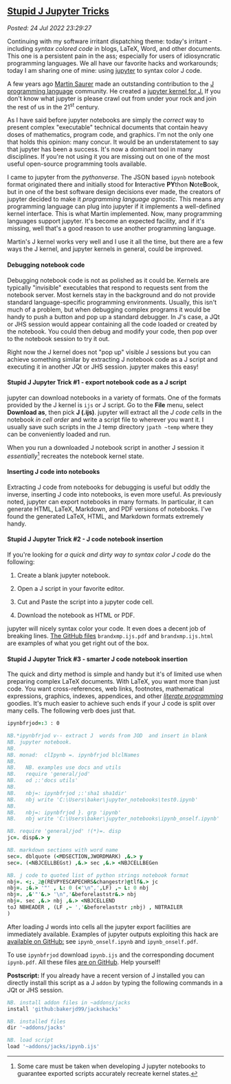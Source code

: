 
[Stupid J Jupyter Tricks](http://analyzethedatanotthedrivel.org/2022/07/24/stupid-j-jupyter-tricks/)
----------------------------------------------------------------------------------------------------

*Posted: 24 Jul 2022 23:29:27*

Continuing with my software irritant dispatching theme: today's
irritant - including *syntax colored code* in blogs, LaTeX, Word, and
other documents. This one is a persistent pain in the ass; especially
for users of idiosyncratic programming languages. We all have our
favorite hacks and workarounds; today I am sharing one of mine: using
[jupyter](https://jupyter.org/) to syntax color J code.

A few years ago [Martin Saurer](https://github.com/martin-saurer) made
an outstanding contribution to the [J programming
language](https://code2.jsoftware.com/wiki/Main_Page) community. He
created a [jupyter kernel for
J.](https://github.com/martin-saurer/jkernel) If you don't know what
jupyter is please crawl out from under your rock and join the rest of us
in the 21<sup>st</sup> century.

As I have said before jupyter notebooks are simply the *correct* way to
present complex "executable" technical documents that contain heavy
doses of mathematics, program code, and graphics. I'm not the only one
that holds this opinion: many concur. It would be an understatement to
say that jupyter has been a success. It's now a dominant tool in many
disciplines. If you're not using it you are missing out on one of the
most useful open-source programming tools available.

I came to jupyter from the *pythonverse*. The JSON based `ipynb`
notebook format originated there and initially stood for **I**nteractive
**PY**thon **N**ote**B**ook, but in one of the best software design
decisions ever made, the creators of jupyter decided to make it
*programming language agnostic.* This means any programming language can
plug into jupyter if it implements a well-defined kernel interface. This
is what Martin implemented. Now, many programming languages support
jupyter. It's become an expected facility, and if it's missing, well
that's a good reason to use another programming language.

Martin's J kernel works very well and I use it all the time, but there
are a few ways the J kernel, and jupyter kernels in general, could be
improved.

#### Debugging notebook code

Debugging notebook code is not as polished as it could be. Kernels are
typically "invisible" executables that respond to requests sent from the
notebook server. Most kernels stay in the background and do not provide
standard language-specific programming environments. Usually, this isn't
much of a problem, but when debugging complex programs it would be handy
to push a button and pop up a standard debugger. In J's case, a JQt or
JHS session would appear containing all the code loaded or created by
the notebook. You could then debug and modify your code, then pop over
to the notebook session to try it out.

Right now the J kernel does not "pop up" visible J sessions but you can
achieve something similar by extracting J notebook code as a J script
and executing it in another JQt or JHS session. jupyter makes this easy!

#### Stupid J Jupyter Trick #1 - export notebook code as a J script

jupyter can download notebooks in a variety of formats. One of the
formats provided by the J kernel is `ijs` or J script. Go to the
**File** menu, select **Download as**, then pick **J (.ijs)**. jupyter
will extract all the *J code cells* in the notebook *in cell order* and
write a script file to wherever you want it. I usually save such scripts
in the J temp directory `jpath ~temp` where they can be conveniently
loaded and run.

When you run a downloaded J notebook script in another J session it
*essentially*[^7415x1] recreates the notebook kernel state.

#### Inserting J code into notebooks

Extracting J code from notebooks for debugging is useful but oddly the
inverse, inserting J code into notebooks, is even more useful. As
previously noted, jupyter can export notebooks in many formats. In
particular, it can generate HTML, LaTeX, Markdown, and PDF versions of
notebooks. I've found the generated LaTeX, HTML, and Markdown formats
extremely handy.

#### Stupid J Jupyter Trick #2 - J code notebook insertion

If you're looking for *a quick and dirty way to syntax color J code* do
the following:

1.  Create a blank jupyter notebook.

2.  Open a J script in your favorite editor.

3.  Cut and Paste the script into a jupyter code cell.

4.  Download the notebook as HTML or PDF.

jupyter will nicely syntax color your code. It even does a decent job of
breaking lines. [The GitHub
files](https://github.com/bakerjd99/jacks/tree/master/brandxmp/jupyter)
`brandxmp.ijs.pdf` and `brandxmp.ijs.html` are examples of what you get
right out of the box.

#### Stupid J Jupyter Trick #3 - smarter J code notebook insertion

The quick and dirty method is simple and handy but it's of limited use
when preparing complex LaTeX documents. With LaTeX, you want more than
just code. You want cross-references, web links, footnotes, mathematical
expressions, graphics, indexes, appendices, and other [*literate
programming*](https://www-cs-faculty.stanford.edu/~knuth/lp.html)
goodies. It's much easier to achieve such ends if your J code is split
over many cells. The following verb does just that.

```J
ipynbfrjod=:3 : 0

NB.*ipynbfrjod v-- extract J  words from JOD  and insert in blank
NB. jupyter notebook.
NB.
NB. monad:  clIpynb =. ipynbfrjod blclNames
NB.
NB.   NB. examples use docs and utils
NB.   require 'general/jod'
NB.   od ;:'docs utils'
NB.
NB.   nbj=: ipynbfrjod ;:'sha1 sha1dir'
NB.   nbj write 'C:\Users\baker\jupyter_notebooks\test0.ipynb'
NB.
NB.   nbj=: ipynbfrjod }. grp 'ipynb'
NB.   nbj write 'C:\Users\baker\jupyter_notebooks\ipynb_onself.ipynb'

NB. require 'general/jod' !(*)=. disp
jc=. disp&.> y

NB. markdown sections with word name
sec=. dblquote (<MDSECTION,JWORDMARK) ,&.> y
sec=. (<NBJCELLBEGst) ,&.> sec ,&.> <NBJCELLBEGen

NB. j code to quoted list of python strings notebook format
nbj=. <;._2@(REVPYESCAPECHRS&changestr)@tlf&.> jc
nbj=. ;&.> '"' , L: 0 (<'\n",',LF) ,~ L: 0 nbj
nbj=. ,&'"'&.> '\n",'&beforelaststr&.> nbj
nbj=. sec ,&.> nbj ,&.> <NBJCELLEND
toJ NBHEADER , (LF ,~ ','&beforelaststr ;nbj) , NBTRAILER
)
```


After loading J words into cells all the jupyter export facilities are
immediately available. Examples of jupyter outputs exploiting this hack
are [available on
GitHub:](https://github.com/bakerjd99/jacks/tree/master/ipynbfrjod) see
`ipynb_onself.ipynb` and `ipynb_onself.pdf`.

To use `ipynbfrjod` download `ipynb.ijs` and the corresponding document
`ipynb.pdf`. All these files [are on
GitHub](https://github.com/bakerjd99/jacks/tree/master/ipynbfrjod). Help
yourself!

**Postscript:** If you already have a recent version of J installed you 
can directly install this script as a J `addon` by typing the following 
commands in a JQt or JHS session.

```J
NB. install addon files in ~addons/jacks
install 'github:bakerjd99/jackshacks'

NB. installed files
dir '~addons/jacks'

NB. load script
load '~addons/jacks/ipynb.ijs'
```

[^7415x1]: Some care must be taken when developing J jupyter notebooks to
    guarantee exported scripts accurately recreate kernel states.
